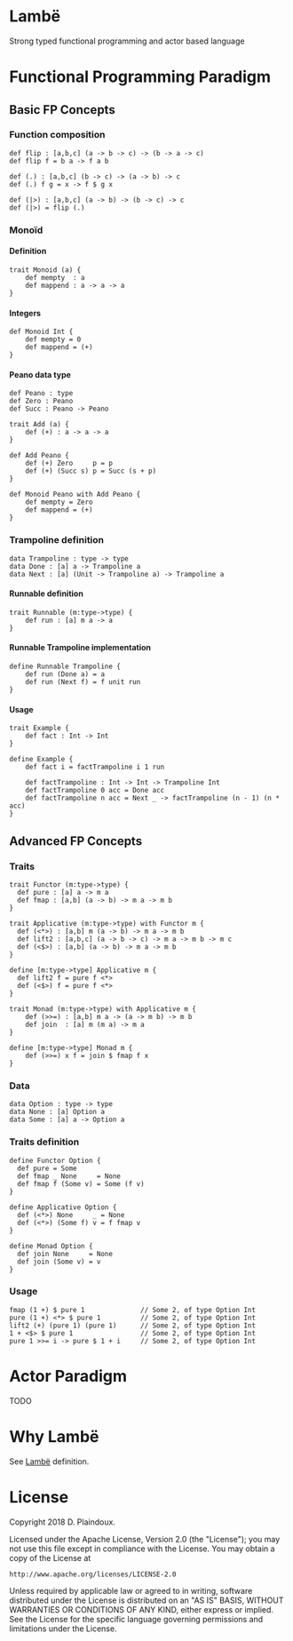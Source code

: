 # Lambë 

Strong typed functional programming and actor based language

# Functional Programming Paradigm

## Basic FP Concepts

### Function composition

```
def flip : [a,b,c] (a -> b -> c) -> (b -> a -> c)
def flip f = b a -> f a b

def (.) : [a,b,c] (b -> c) -> (a -> b) -> c
def (.) f g = x -> f $ g x

def (|>) : [a,b,c] (a -> b) -> (b -> c) -> c
def (|>) = flip (.)
```

### Monoïd

#### Definition

```
trait Monoid (a) {
    def mempty  : a
    def mappend : a -> a -> a 
}
```

#### Integers

```
def Monoid Int {
    def mempty = 0
    def mappend = (+)
}
```

#### Peano data type

```
def Peano : type
def Zero : Peano
def Succ : Peano -> Peano

trait Add (a) {
    def (+) : a -> a -> a
}

def Add Peano {
    def (+) Zero     p = p
    def (+) (Succ s) p = Succ (s + p)
}

def Monoid Peano with Add Peano {
    def mempty = Zero
    def mappend = (+)
}
```

### Trampoline definition

```
data Trampoline : type -> type
data Done : [a] a -> Trampoline a
data Next : [a] (Unit -> Trampoline a) -> Trampoline a
```
#### Runnable definition

```
trait Runnable (m:type->type) {
    def run : [a] m a -> a
}
```
#### Runnable Trampoline implementation

```
define Runnable Trampoline {
    def run (Done a) = a
    def run (Next f) = f unit run
}
```

#### Usage

```
trait Example {
    def fact : Int -> Int
}

define Example {
    def fact i = factTrampoline i 1 run

    def factTrampoline : Int -> Int -> Trampoline Int
    def factTrampoline 0 acc = Done acc
    def factTrampoline n acc = Next _ -> factTrampoline (n - 1) (n * acc)
}    
```

## Advanced FP Concepts

### Traits

``` 
trait Functor (m:type->type) {
  def pure : [a] a -> m a
  def fmap : [a,b] (a -> b) -> m a -> m b
}

trait Applicative (m:type->type) with Functor m {
  def (<*>) : [a,b] m (a -> b) -> m a -> m b
  def lift2 : [a,b,c] (a -> b -> c) -> m a -> m b -> m c
  def (<$>) : [a,b] (a -> b) -> m a -> m b
}

define [m:type->type] Applicative m {
  def lift2 f = pure f <*>
  def (<$>) f = pure f <*>
}

trait Monad (m:type->type) with Applicative m {
    def (>>=) : [a,b] m a -> (a -> m b) -> m b
    def join  : [a] m (m a) -> m a
}

define [m:type->type] Monad m {
    def (>>=) x f = join $ fmap f x
}
```

### Data

```
data Option : type -> type
data None : [a] Option a
data Some : [a] a -> Option a
```

### Traits definition

```
define Functor Option {
  def pure = Some
  def fmap _ None     = None
  def fmap f (Some v) = Some (f v)
}

define Applicative Option {
  def (<*>) None     _ = None
  def (<*>) (Some f) v = f fmap v
}

define Monad Option {
  def join None     = None
  def join (Some v) = v
}
```

### Usage

```
fmap (1 +) $ pure 1              // Some 2, of type Option Int 
pure (1 +) <*> $ pure 1          // Some 2, of type Option Int 
lift2 (+) (pure 1) (pure 1)      // Some 2, of type Option Int 
1 + <$> $ pure 1                 // Some 2, of type Option Int 
pure 1 >>= i -> pure $ 1 + i     // Some 2, of type Option Int 
```

# Actor Paradigm

TODO

# Why Lambë

See [Lambë](http://tolkiengateway.net/wiki/Lambë) definition.

# License

Copyright 2018 D. Plaindoux.

Licensed under the Apache License, Version 2.0 (the "License");
you may not use this file except in compliance with the License.
You may obtain a copy of the License at

    http://www.apache.org/licenses/LICENSE-2.0

Unless required by applicable law or agreed to in writing, software
distributed under the License is distributed on an "AS IS" BASIS,
WITHOUT WARRANTIES OR CONDITIONS OF ANY KIND, either express or implied.
See the License for the specific language governing permissions and
limitations under the License.
